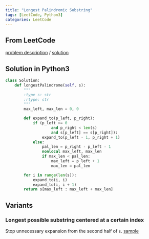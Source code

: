 ```yaml
---
title: "Longest Palindromic Substring"
tags: [LeetCode, Python3]
categories: LeetCode
---
```


## From LeetCode
[problem description](https://leetcode.com/problems/longest-palindromic-substring/description/)
/
[solution](https://leetcode.com/problems/longest-palindromic-substring/solution/#approach-4-expand-around-center)

## Solution in Python3
```python
class Solution:
    def longestPalindrome(self, s):
        """
        :type s: str
        :rtype: str
        """
        max_left, max_len = 0, 0

        def expand_to(p_left, p_right):
            if (p_left >= 0 
                    and p_right < len(s)                    
                    and s[p_left] == s[p_right]):
                expand_to(p_left - 1, p_right + 1)
            else:
                pal_len = p_right - p_left - 1
                nonlocal max_left, max_len
                if max_len < pal_len:
                    max_left = p_left + 1
                    max_len = pal_len

        for i in range(len(s)):
            expand_to(i, i)
            expand_to(i, i + 1)
        return s[max_left : max_left + max_len]
```

## Variants

### Longest possible substring centered at a certain index
Stop unnecessary expansion from the second half of `s`. [sample](https://github.com/csujedihy/lc-all-solutions/blob/master/005.longest-palindromic-substring/longest-palindromic-substring.py)